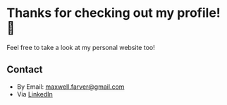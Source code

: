 # Thanks for checking out my profile! 👋

Feel free to take a look at my personal website too!

## Contact

- By Email: maxwell.farver@gmail.com
- Via [LinkedIn](https://www.linkedin.com/in/maxwell-farver/)

